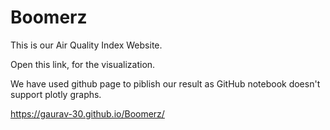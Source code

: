 # Boomerz
This is our Air Quality Index Website.

Open this link, for the visualization.

We have used github page to piblish our result as GitHub notebook doesn't support plotly graphs.

https://gaurav-30.github.io/Boomerz/
